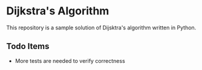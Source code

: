 # Dijkstra's Algorithm

This repository is a sample solution of Dijsktra's algorithm written in Python.

## Todo Items

- More tests are needed to verify correctness
